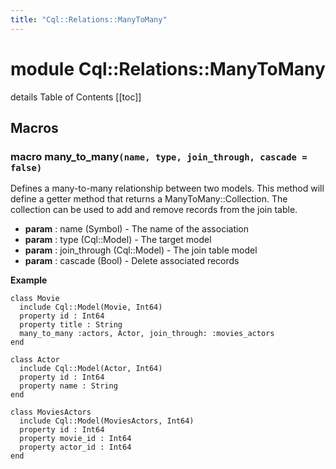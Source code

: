 ```yaml
---
title: "Cql::Relations::ManyToMany"
---
```


# module Cql::Relations::ManyToMany

details Table of Contents
[[toc]]

## Macros

### macro many_to_many`(name, type, join_through, cascade = false)`

Defines a many-to-many relationship between two models.
This method will define a getter method that returns a ManyToMany::Collection.
The collection can be used to add and remove records from the join table.

- **param** : name (Symbol) - The name of the association
- **param** : type (Cql::Model) - The target model
- **param** : join_through (Cql::Model) - The join table model
- **param** : cascade (Bool) - Delete associated records

**Example**

```crystal
class Movie
  include Cql::Model(Movie, Int64)
  property id : Int64
  property title : String
  many_to_many :actors, Actor, join_through: :movies_actors
end

class Actor
  include Cql::Model(Actor, Int64)
  property id : Int64
  property name : String
end

class MoviesActors
  include Cql::Model(MoviesActors, Int64)
  property id : Int64
  property movie_id : Int64
  property actor_id : Int64
end
```

